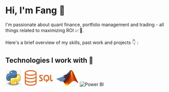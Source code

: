 # Hi, I'm Fang 👋
I'm passionate about quant finance, portfolio management and trading - all things related to maximizing ROI 📈🚀.

Here's a brief overview of my skills, past work and projects 👇 :

## Technologies I work with 🔧

<p>
  <img src="images/logo_python.webp" alt="Python" width="50" height="50">
  <img src="images/logo_slq.png" alt="SQL" width="100" height="50">
  <img src="images/logo_matlab.png" alt="Matlab" width="70" height="50">
  <img src="images/logo_power_bi.png" alt="Power BI" width="50" height="50">
</p>

